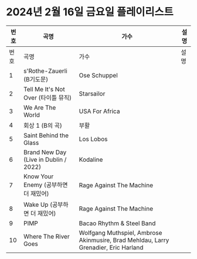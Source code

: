 # 2024년 2월 16일 금요일 플레이리스트

| 번호 | 곡명 | 가수 | 설명 |
|------|------|------|------|
| 번호 | 곡명 | 가수 | 설명 |
| 1 | s'Rothe-Zauerli (B기도문) | Ose Schuppel |  |
| 2 | Tell Me It's Not Over (타이틀 뮤직) | Starsailor |  |
| 3 | We Are The World | USA For Africa |  |
| 4 | 회상 1 (B의 곡) | 부활 |  |
| 5 | Saint Behind the Glass | Los Lobos |  |
| 6 | Brand New Day (Live in Dublin / 2022) | Kodaline |  |
| 7 | Know Your Enemy (공부하면 더 재밌어) | Rage Against The Machine |  |
| 8 | Wake Up (공부하면 더 재밌어) | Rage Against The Machine |  |
| 9 | PIMP | Bacao Rhythm & Steel Band |  |
| 10 | Where The River Goes | Wolfgang Muthspiel, Ambrose Akinmusire, Brad Mehldau, Larry Grenadier, Eric Harland |  |
